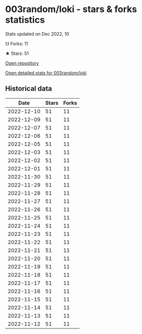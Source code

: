 # 003random/loki - stars & forks statistics

Stats updated on Dec 2022, 10

☋ Forks: 11

★ Stars: 51

[Open repository](https://github.com/003random/loki)

[Open detailed stats for 003random/loki](https://reviewgithub.com/rep/003random/loki)

## Historical data
| Date | Stars | Forks |
|------|-------|-------|
| 2022-12-10 | 51 | 11 | 
| 2022-12-09 | 51 | 11 | 
| 2022-12-07 | 51 | 11 | 
| 2022-12-06 | 51 | 11 | 
| 2022-12-05 | 51 | 11 | 
| 2022-12-03 | 51 | 11 | 
| 2022-12-02 | 51 | 11 | 
| 2022-12-01 | 51 | 11 | 
| 2022-11-30 | 51 | 11 | 
| 2022-11-29 | 51 | 11 | 
| 2022-11-28 | 51 | 11 | 
| 2022-11-27 | 51 | 11 | 
| 2022-11-26 | 51 | 11 | 
| 2022-11-25 | 51 | 11 | 
| 2022-11-24 | 51 | 11 | 
| 2022-11-23 | 51 | 11 | 
| 2022-11-22 | 51 | 11 | 
| 2022-11-21 | 51 | 11 | 
| 2022-11-20 | 51 | 11 | 
| 2022-11-19 | 51 | 11 | 
| 2022-11-18 | 51 | 11 | 
| 2022-11-17 | 51 | 11 | 
| 2022-11-16 | 51 | 11 | 
| 2022-11-15 | 51 | 11 | 
| 2022-11-14 | 51 | 11 | 
| 2022-11-13 | 51 | 11 | 
| 2022-11-12 | 51 | 11 | 


